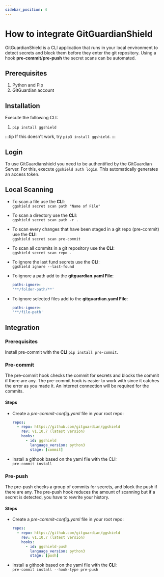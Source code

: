 ```yaml
---
sidebar_position: 4
---
```


# How to integrate GitGuardianShield

GitGuardianShield is a CLI application that runs in your local environment to detect secrets and block them before they
enter the git repository. Using a hook **pre-commit**/**pre-push** the secret scans can be automated.

## Prerequisites

1. Python and Pip
2. GitGuardian account

## Installation

Execute the following CLI:

1. `pip install ggshield`

:::tip
If this doesn't work, try `pip3 install ggshield`.
:::

## Login

To use GitGuardianshield you need to be authentified by the GitGuardian Server. For this, execute `ggshield auth login`.
This automatically generates an access token.

## Local Scanning

- To scan a file use the **CLI**:  
  `ggshield secret scan path "Name of File"`

- To scan a directory use the **CLI**:  
  `ggshield secret scan path -r .`

- To scan every changes that have been staged in a git repo (pre-commit) use the **CLI**:  
  `ggshield secret scan pre-commit`

- To scan all commits in a git repository use the **CLI**:  
  `ggshield secret scan repo .`

- To ignore the last fund secrets use the **CLI**:  
  `ggshield ignore --last-found`

- To ignore a path add to the **gitguardian.yaml File**:

  ```yaml
  paths-ignore:
  '**/folder-path/**'
  ```

- To ignore selected files add to the **gitguardian.yaml File**:

  ```yaml
  paths-ignore:
  '**/file-path'
  ```

## Integration

### Prerequisites

Install pre-commit with the **CLI** `pip install pre-commit`.

### Pre-commit

The pre-commit hook checks the commit for secrets and blocks the commit if there are any. The pre-commit hook is easier
to work with since it catches the error as you made it. An internet connection will be required for the commits.

#### Steps

- Create a _pre-commit-config.yaml_ file in your root repo:

  ```yaml
  repos:
    - repo: https://github.com/gitguardian/ggshield
      rev: v1.10.7 (latest version)
      hooks:
        - id: ggshield
          language_version: python3
          stage: [commit]
  ```

- Install a githook based on the yaml file with the CLI:  
  `pre-commit install`

### Pre-push

The pre-push checks a group of commits for secrets, and block the push if there are any. The pre-push hook reduces the
amount of scanning but if a secret is detected, you have to rewrite your history.

#### Steps

- Create a _pre-commit-config.yaml_ file in your root repo:

  ```yaml
  repos:
    - repo: https://github.com/gitguardian/ggshield
      rev: v1.10.7 (latest version)
      hooks:
        - id: ggshield-push
          language_version: python3
          stage: [push]
  ```

- Install a githook based on the yaml file with the **CLI**:  
  `pre-commit install --hook-type pre-push`
